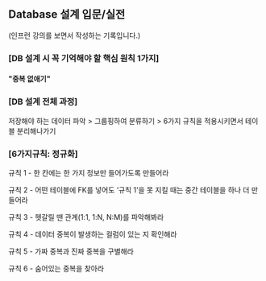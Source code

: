 ## Database 설계 입문/실전

(인프런 강의를 보면서 작성하는 기록입니다.)

### [DB 설계 시 꼭 기억해야 할 핵심 원칙 1가지]
 #### "중복 없애기"

### [DB 설계 전체 과정]

저장해야 하는 데이터 파악 > 그룹핑하여 분류하기 > 6가지 규칙을 적용시키면서 테이블 분리해나가기 

### [6가지규칙: 정규화]
규칙 1 - 한 칸에는 한 가지 정보만 들어가도록 만들어라

규칙 2 - 어떤 테이블에 FK를 넣어도 ‘규칙 1’을 못 지킬 때는 중간 테이블을 하나 더 만들어라

규칙 3 - 헷갈릴 땐 관계(1:1, 1:N, N:M)를 파악해봐라 

규칙 4 -  데이터 중복이 발생하는 컬럼이 있는 지 확인해라

규칙 5 - 가짜 중복과 진짜 중복을 구별해라

규칙 6 - 숨어있는 중복을 찾아라
